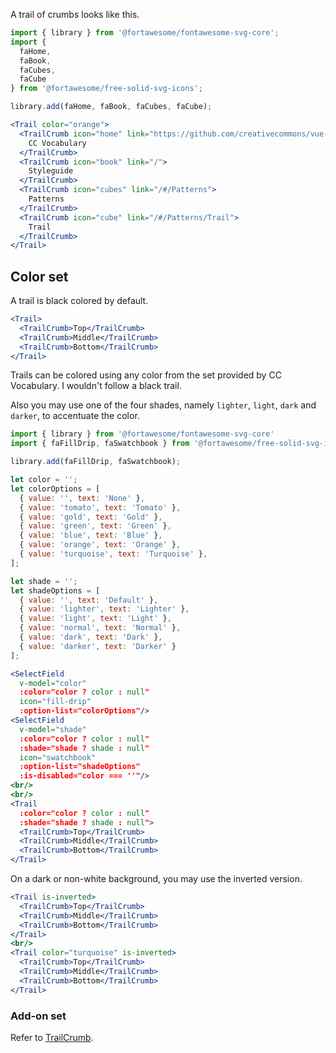 A trail of crumbs looks like this.

```jsx
import { library } from '@fortawesome/fontawesome-svg-core';
import { 
  faHome,
  faBook,
  faCubes,
  faCube
} from '@fortawesome/free-solid-svg-icons';

library.add(faHome, faBook, faCubes, faCube);

<Trail color="orange">
  <TrailCrumb icon="home" link="https://github.com/creativecommons/vue-vocabulary">
    CC Vocabulary
  </TrailCrumb>
  <TrailCrumb icon="book" link="/">
    Styleguide
  </TrailCrumb>
  <TrailCrumb icon="cubes" link="/#/Patterns">
    Patterns
  </TrailCrumb>
  <TrailCrumb icon="cube" link="/#/Patterns/Trail">
    Trail
  </TrailCrumb>
</Trail>
```

## Color set

A trail is black colored by default.

```jsx
<Trail>
  <TrailCrumb>Top</TrailCrumb>
  <TrailCrumb>Middle</TrailCrumb>
  <TrailCrumb>Bottom</TrailCrumb>
</Trail>
```

Trails can be colored using any color from the set provided by CC Vocabulary. I
wouldn't follow a black trail.

Also you may use one of the four shades, namely `lighter`, `light`, `dark` and `darker`, 
to accentuate the color.

```jsx
import { library } from '@fortawesome/fontawesome-svg-core'
import { faFillDrip, faSwatchbook } from '@fortawesome/free-solid-svg-icons'

library.add(faFillDrip, faSwatchbook);

let color = '';
let colorOptions = [
  { value: '', text: 'None' },
  { value: 'tomato', text: 'Tomato' },
  { value: 'gold', text: 'Gold' },
  { value: 'green', text: 'Green' },
  { value: 'blue', text: 'Blue' },
  { value: 'orange', text: 'Orange' },
  { value: 'turquoise', text: 'Turquoise' },
];

let shade = '';
let shadeOptions = [
  { value: '', text: 'Default' },
  { value: 'lighter', text: 'Lighter' },
  { value: 'light', text: 'Light' },
  { value: 'normal', text: 'Normal' },
  { value: 'dark', text: 'Dark' },
  { value: 'darker', text: 'Darker' }
];

<SelectField
  v-model="color"
  :color="color ? color : null"
  icon="fill-drip"
  :option-list="colorOptions"/>
<SelectField
  v-model="shade"
  :color="color ? color : null"
  :shade="shade ? shade : null"
  icon="swatchbook"
  :option-list="shadeOptions"
  :is-disabled="color === ''"/>
<br/>
<br/>
<Trail
  :color="color ? color : null"
  :shade="shade ? shade : null">
  <TrailCrumb>Top</TrailCrumb>
  <TrailCrumb>Middle</TrailCrumb>
  <TrailCrumb>Bottom</TrailCrumb>
</Trail>
```

On a dark or non-white background, you may use the inverted version.

```jsx { "props": { "className": "dark-background" } }
<Trail is-inverted>
  <TrailCrumb>Top</TrailCrumb>
  <TrailCrumb>Middle</TrailCrumb>
  <TrailCrumb>Bottom</TrailCrumb>
</Trail>
<br/>
<Trail color="turquoise" is-inverted>
  <TrailCrumb>Top</TrailCrumb>
  <TrailCrumb>Middle</TrailCrumb>
  <TrailCrumb>Bottom</TrailCrumb>
</Trail>
```

### Add-on set

Refer to [TrailCrumb](#/Patterns/TrailCrumb).
